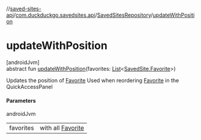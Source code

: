 //[saved-sites-api](../../../index.md)/[com.duckduckgo.savedsites.api](../index.md)/[SavedSitesRepository](index.md)/[updateWithPosition](update-with-position.md)

# updateWithPosition

[androidJvm]\
abstract fun [updateWithPosition](update-with-position.md)(favorites: [List](https://kotlinlang.org/api/latest/jvm/stdlib/kotlin.collections/-list/index.html)&lt;[SavedSite.Favorite](../../com.duckduckgo.savedsites.api.models/-saved-site/-favorite/index.md)&gt;)

Updates the position of [Favorite](../../com.duckduckgo.savedsites.api.models/-saved-site/-favorite/index.md) Used when reordering [Favorite](../../com.duckduckgo.savedsites.api.models/-saved-site/-favorite/index.md) in the QuickAccessPanel

#### Parameters

androidJvm

| | |
|---|---|
| favorites | with all [Favorite](../../com.duckduckgo.savedsites.api.models/-saved-site/-favorite/index.md) |
